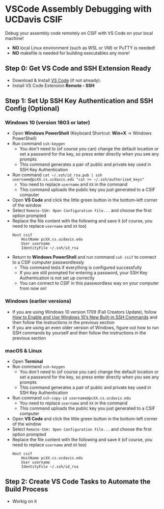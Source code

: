 # VSCode Assembly Debugging with UCDavis CSIF 

Debug your assembly code remotely on CSIF with VS Code on your local machine!

- **NO** local Linux environment (such as WSL or VM) or PuTTY is needed! 
- **NO** makefile is needed for building executables any more! 

## Step 0: Get VS Code and SSH Extension Ready

- Download & Install [VS Code](https://code.visualstudio.com/) (if not already).
- Install VS Code Extension **Remote - SSH**

## Step 1: Set Up SSH Key Authentication and SSH Config (Optional)

### Windows 10 (version 1803 or later)

- Open **Windows PowerShell** (Keyboard Shortcut: **Win+X** -> Windows PowerShell)
- Run command `ssh-keygen`
  - You don't need to (of course you can) change the default location or set a password for the key, so press enter directly when you see any prompts
  - This command generates a pair of public and private key used in SSH Key Authentication
- Run command `cat ~/.ssh/id_rsa.pub | ssh username@pcXX.cs.ucdavis.edu "cat >> ~/.ssh/authorized_keys"`
  - You need to replace `username` and `XX` in the command
  - This command uploads the public key you just generated to a CSIF computer
- Open **VS Code** and click the little green button in the bottom-left corner of the window
- Select `Remote-SSH: Open Configuration File...` and choose the first option prompted
- Replace the file content with the following and save it (of course, you need to replace `username` and `XX` too)
    ```
    Host csif
        HostName pcXX.cs.ucdavis.edu
        User username
        IdentityFile ~/.ssh/id_rsa
    ```
- Return to **Windows PowerShell** and run command `ssh csif` to connect to a CSIF computer passwordlessly
  - This command tests if everything is configured successfully
  - If you are still prompted for entering a password, your SSH Key Authentication is not set up correctly
  - You can connect to CSIF in this passwordless way on your computer from now on!
  
### Windows (earlier versions)

- If you are using Windows 10 version 1709 (Fall Creators Update), follow [How to Enable and Use Windows 10’s New Built-in SSH Commands](https://www.howtogeek.com/336775/how-to-enable-and-use-windows-10s-built-in-ssh-commands/) and then follow the instructions in the previous section
- If you are using an even older version of Windows, figure out how to run SSH commands by yourself and then follow the instructions in the previous section

### macOS & Linux

- Open **Terminal**
- Run command `ssh-keygen`
  - You don't need to (of course you can) change the default location or set a password for the key, so press enter directly when you see any prompts
  - This command generates a pair of public and private key used in SSH Key Authentication
- Run command `ssh-copy-id username@pcXX.cs.ucdavis.edu`
  - You need to replace `username` and `XX` in the command
  - This command uploads the public key you just generated to a CSIF computer
- Open **VS Code** and click the little green button in the bottom-left corner of the window
- Select `Remote-SSH: Open Configuration File...` and choose the first option prompted
- Replace the file content with the following and save it (of course, you need to replace `username` and `XX` too)
    ```
    Host csif
        HostName pcXX.cs.ucdavis.edu
        User username
        IdentityFile ~/.ssh/id_rsa
    ```

## Step 2: Create VS Code Tasks to Automate the Build Process

- Workig on it
